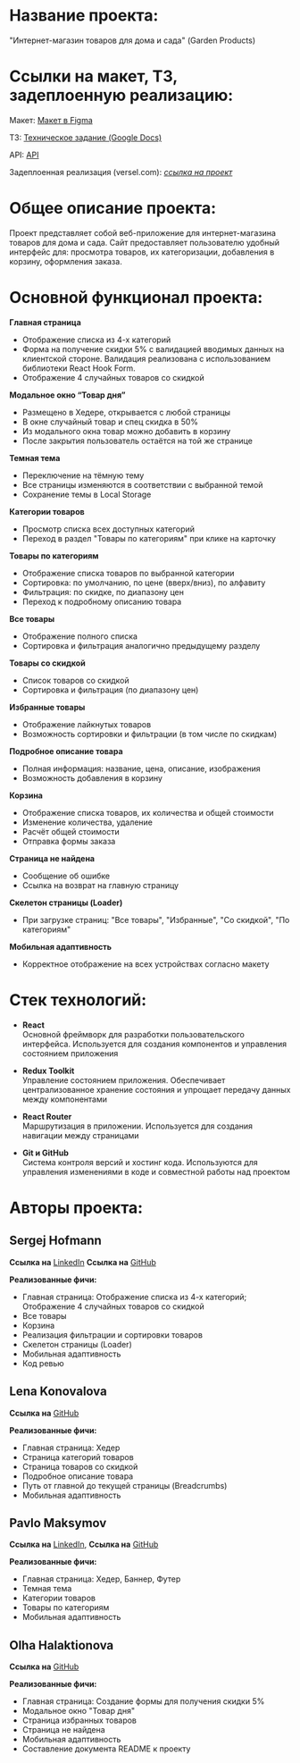 # Название проекта: 
"Интернет-магазин товаров для дома и сада" (Garden Products)

# Ссылки на макет, ТЗ, задеплоенную реализацию:

Макет: [Макет в Figma](https://www.figma.com/file/SDNWLzCWkh9ZXdCpWEaByv/project-frontend?type=design&node-id=280-1136&mode=design&t=NJTGdloftvn8I6Vz-0)

TЗ: [Техническое задание (Google Docs)](https://docs.google.com/document/d/1aQMHAwVEKPJSSr61zbxd0uj2auIZdlIG/edit?tab=t.0)

API: [API](https://exam-server-5c4e.onrender.com/)

Задеплоенная реализация (versel.com): [_ссылка на проект_](http://junior-league-garden-shop.vercel.app/)

# Общее описание проекта:

Проект представляет собой веб-приложение для интернет-магазина товаров для дома и сада. Сайт предоставляет пользователю удобный интерфейс для: просмотра товаров, их категоризации, добавления в корзину, оформления заказа.

# Основной функционал проекта:

**Главная страница**  
  - Отображение списка из 4-х категорий  
  - Форма на получение скидки 5% c валидацией вводимых данных на клиентской стороне. Валидация реализована с использованием библиотеки React Hook Form.  
  - Отображение 4 случайных товаров со скидкой

**Модальное окно “Товар дня”**  
  - Размещено в Хедере, открывается с любой страницы  
  - В окне случайный товар и спец скидка в 50%  
  - Из модального окна товар можно добавить в корзину  
  - После закрытия пользователь остаётся на той же странице  

**Темная тема**  
  - Переключение на тёмную тему  
  - Все страницы изменяются в соответствии с выбранной темой  
  - Сохранение темы в Local Storage  

**Категории товаров**  
  - Просмотр списка всех доступных категорий  
  - Переход в раздел "Товары по категориям" при клике на карточку  

**Товары по категориям**  
  - Отображение списка товаров по выбранной категории  
  - Сортировка: по умолчанию, по цене (вверх/вниз), по алфавиту  
  - Фильтрация: по скидке, по диапазону цен  
  - Переход к подробному описанию товара  

**Все товары**  
  - Отображение полного списка  
  - Сортировка и фильтрация аналогично предыдущему разделу  

**Товары со скидкой**  
  - Список товаров со скидкой  
  - Сортировка и фильтрация (по диапазону цен)  

**Избранные товары**  
  - Отображение лайкнутых товаров  
  - Возможность сортировки и фильтрации (в том числе по скидкам)  

**Подробное описание товара**  
  - Полная информация: название, цена, описание, изображения  
  - Возможность добавления в корзину  

**Корзина**  
  - Отображение списка товаров, их количества и общей стоимости  
  - Изменение количества, удаление  
  - Расчёт общей стоимости  
  - Отправка формы заказа  

**Страница не найдена**  
  - Сообщение об ошибке  
  - Ссылка на возврат на главную страницу  

**Скелетон страницы (Loader)**  
  - При загрузке страниц: "Все товары", "Избранные", "Со скидкой", "По категориям"  

**Мобильная адаптивность**  
  - Корректное отображение на всех устройствах согласно макету

# Стек технологий:  
- **React**  
  Основной фреймворк для разработки пользовательского интерфейса. Используется для создания компонентов и управления состоянием приложения

- **Redux Toolkit**  
  Управление состоянием приложения. Обеспечивает централизованное хранение состояния и упрощает передачу данных между компонентами

- **React Router**  
  Маршрутизация в приложении. Используется для создания навигации между страницами

- **Git и GitHub**  
  Система контроля версий и хостинг кода. Используются для управления изменениями в коде и совместной работы над проектом

# Авторы проекта:  
## Sergej Hofmann
**Ссылка на** [LinkedIn](https://www.linkedin.com/in/sergej-hofmann)  **Ссылка на** [GitHub](https://github.com/HofmannS)

**Реализованные фичи:**

- Главная страница: Отображение списка из 4-х категорий; Отображение 4 случайных товаров со скидкой
- Все товары
- Корзина
- Реализация фильтрации и сортировки товаров
- Скелетон страницы (Loader)  
- Мобильная адаптивность
- Код ревью


## Lena Konovalova
**Ссылка на** [GitHub](https://github.com/helenkonovalova)

**Реализованные фичи:**
- Главная страница: Хедер
- Страница категорий товаров
- Страница товаров со скидкой
- Подробное описание товара
- Путь от главной до текущей страницы (Breadcrumbs)
- Мобильная адаптивность

## Pavlo Maksymov
**Ссылка на** [LinkedIn](https://www.linkedin.com/in/pavlo-maksymoff), **Ссылка на** [GitHub](https://github.com/PavelMaximov)

**Реализованные фичи:**
- Главная страница: Хедер, Баннер, Футер 
- Темная тема
- Категории товаров
- Товары по категориям
- Мобильная адаптивность

## Olha Halaktionova
**Ссылка на** [GitHub](https://github.com/galaktionovaolga)

**Реализованные фичи:**
- Главная страница: Создание формы для получения скидки 5%
- Модальное окно "Товар дня"
- Страница избранных товаров
- Страница не найдена
- Мобильная адаптивность
- Составление документа README к проекту
